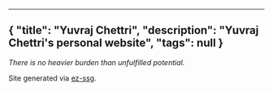 ------------------
{
  "title": "Yuvraj Chettri",
  "description": "Yuvraj Chettri's personal website",
  "tags": null
}
------------------
_There is no heavier burden than unfulfilled potential._


Site generated via [ez-ssg](https://github.com/chettriyuvraj/ez-ssg).